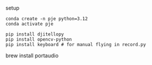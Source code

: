 setup
```
conda create -n pje python=3.12
conda activate pje

pip install djitellopy
pip install opencv-python
pip install keyboard # for manual flying in record.py
```

brew install portaudio
